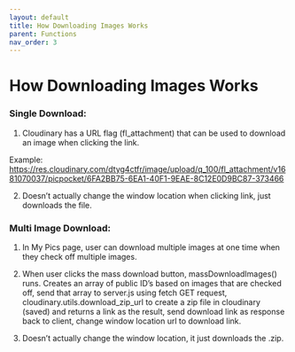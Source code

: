 ```yaml
---
layout: default
title: How Downloading Images Works
parent: Functions
nav_order: 3
---
```


# How Downloading Images Works

### Single Download:

1. Cloudinary has a URL flag (fl_attachment) that can be used to download an image when clicking the link.

Example: https://res.cloudinary.com/dtyg4ctfr/image/upload/q_100/fl_attachment/v1681070037/picpocket/6FA2BB75-6EA1-40F1-9EAE-8C12E0D9BC87-373466

2. Doesn’t actually change the window location when clicking link, just downloads the file.

### Multi Image Download:

1. In My Pics page, user can download multiple images at one time when they check off multiple images.

2. When user clicks the mass download button, massDownloadImages() runs. Creates an array of public ID’s based on images that are checked off, send that array to server.js using fetch GET request, cloudinary.utils.download_zip_url to create a zip file in cloudinary (saved) and returns a link as the result, send download link as response back to client, change window location url to download link.

3. Doesn’t actually change the window location, it just downloads the .zip.
